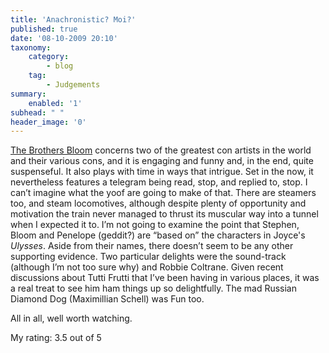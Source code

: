 ```yaml
---
title: 'Anachronistic? Moi?'
published: true
date: '08-10-2009 20:10'
taxonomy:
    category:
        - blog
    tag:
        - Judgements
summary:
    enabled: '1'
subhead: " "
header_image: '0'
---
```


[The Brothers Bloom](http://www.imdb.com/title/tt0844286/) concerns two of the greatest con artists in the world and their various cons, and it is engaging and funny and, in the end, quite suspenseful. It also plays with time in ways that intrigue. Set in the now, it nevertheless features a telegram being read, stop, and replied to, stop. I can’t imagine what the yoof are going to make of that. There are steamers too, and steam locomotives, although despite plenty of opportunity and motivation the train never managed to thrust its muscular way into a tunnel when I expected it to. I’m not going to examine the point that Stephen, Bloom and Penelope (geddit?) are “based on” the characters in Joyce's _Ulysses_. Aside from their names, there doesn’t seem to be any other supporting evidence. Two particular delights were the sound-track (although I’m not too sure why) and Robbie Coltrane. Given recent discussions about Tutti Frutti that I’ve been having in various places, it was a real treat to see him ham things up so delightfully. The mad Russian Diamond Dog (Maximillian Schell) was Fun too.

All in all, well worth watching.

My rating: 3.5 out of 5
